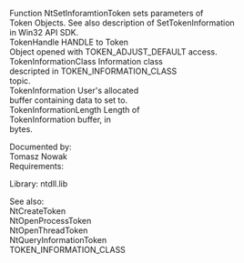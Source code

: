 Function NtSetInforamtionToken sets parameters of \
Token Objects. See also description of SetTokenInformation \
in Win32 API SDK. \
TokenHandle HANDLE to Token \
Object opened with TOKEN\_ADJUST\_DEFAULT access. \
TokenInformationClass Information class \
descripted in TOKEN\_INFORMATION\_CLASS \
topic. \
TokenInformation User's allocated \
buffer containing data to set to. \
TokenInformationLength Length of \
TokenInformation buffer, in \
bytes.

Documented by: \
Tomasz Nowak \
Requirements:

Library: ntdll.lib

See also: \
NtCreateToken \
NtOpenProcessToken \
NtOpenThreadToken \
NtQueryInformationToken \
TOKEN\_INFORMATION\_CLASS
